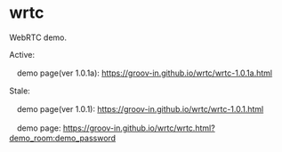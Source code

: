 # wrtc
WebRTC demo.

Active:

　demo page(ver 1.0.1a): https://groov-in.github.io/wrtc/wrtc-1.0.1a.html

Stale:

　demo page(ver 1.0.1): https://groov-in.github.io/wrtc/wrtc-1.0.1.html

　demo page: https://groov-in.github.io/wrtc/wrtc.html?demo_room:demo_password
